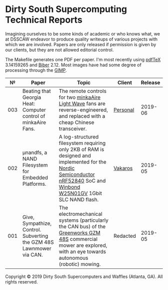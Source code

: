 # Dirty South Supercomputing Technical Reports

Imagining ourselves to be some kinds of academic or who knows what, we at DSSCAW
endeavor to produce quality writeups of various projects with which we are involved.
Papers are only released if permission is given by our clients, but they are not
allowed editorial control.

The Makefile generates one PDF per paper. I'm most recently using
[pdfTeX](https://www.tug.org/applications/pdftex/) 3.14159265 and
[Biber](http://biblatex-biber.sourceforge.net/) 2.12. Most images
have had some degree of processing through the [GIMP](https://www.gimp.org/).

| № | Paper | Topic | Client | Release |
|---|-------|-------|--------|---------|
|003|Beating that Georgia Heat: Computer control of minkaAire Fans.|The remote controls for two [minkaAire Light Wave](https://www.minkagroup.net/f844-sl.html) fans are reverse-engineered, and replaced with a cheap Chinese transceiver.|[Personal](https://nick-black.com/dankwiki/index.php/Hack_on)|2019-06|
|002|μnandfs, a NAND Filesystem for Embedded Platforms.|A log-structured filesystem requiring only 2KB of RAM is designed and implemented for the [Nordic Semiconductor nRF52840](https://www.nordicsemi.com/?sc_itemid=%7B2DC10BA5-A76E-40F8-836E-E2FC65803A71%7D) SoC and [Winbond W25N01GV](https://www.winbond.com/hq/product/code-storage-flash-memory/serial-nand-flash/index.html?__locale=en&partNo=W25N01GV) 1Gbit SLC NAND flash.|[Vakaros](https://www.vakaros.com/)|2019-05|
|001|Give, Sympathize, Control. Subverting the GZM 48S Lawnmower via CAN.|The electromechanical systems (particularly the CAN bus) of the [Greenworks GZM 48S](http://dev.greenworkscommercial.com/shop-by-tool/lithium-z-48-inch-stand-on-mower) commercial mower are explored, with an eye towards autonomous (robotic) mowing.|Redacted|2019-05|

Copyright © 2019 Dirty South Supercomputers and Waffles (Atlanta, GA). All rights reserved.
